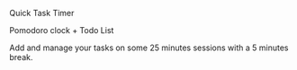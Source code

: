 Quick Task Timer 

Pomodoro clock + Todo List 

Add and manage your tasks on some 25 minutes sessions with a 5 minutes break.
